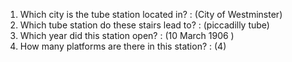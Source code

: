 1. Which city is the tube station located in? : (City of Westminster)
2. Which tube station do these stairs lead to?  : (piccadilly tube)
3. Which year did this station open? : (10 March 1906 )
4. How many platforms are there in this station? : (4)
